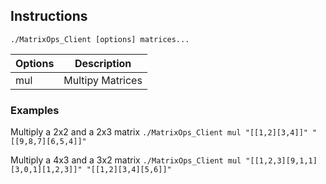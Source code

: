 ## Instructions
`./MatrixOps_Client [options] matrices...`

| Options | Description      |
|---------|------------------|
| mul     | Multipy Matrices |

### Examples
Multiply a 2x2 and a 2x3 matrix
`./MatrixOps_Client mul "[[1,2][3,4]]" "[[9,8,7][6,5,4]]"`

Multiply a 4x3 and a 3x2 matrix
`./MatrixOps_Client mul "[[1,2,3][9,1,1][3,0,1][1,2,3]]" "[[1,2][3,4][5,6]]"`
